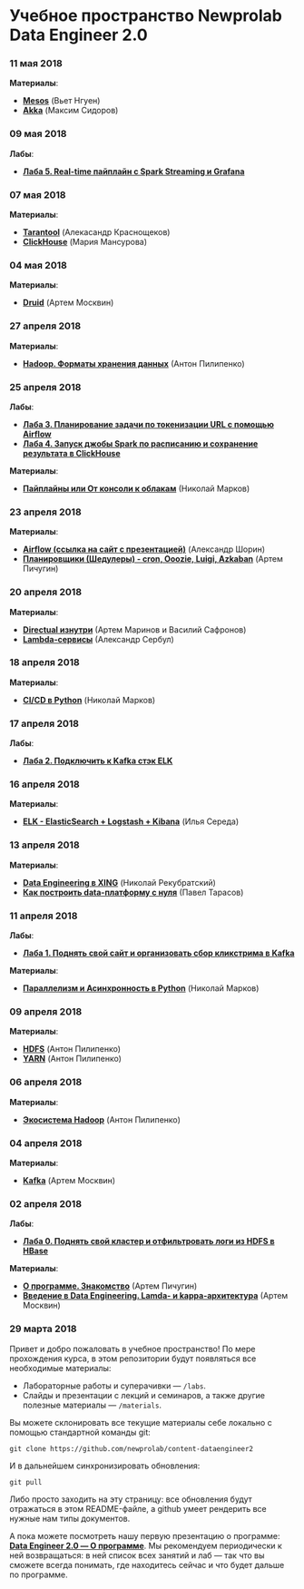 # Учебное пространство Newprolab Data Engineer 2.0

### 11 мая 2018

**Материалы**:

* [**Mesos**](materials/materials/2018-05-11_Mesos_Вьет-Нгуен.pdf) (Вьет Нгуен)
* [**Akka**](materials/2018-05-11_Akka_Максим-Сидоров.pdf) (Максим Сидоров)

### 09 мая 2018

**Лабы**:

- [**Лаба 5. Real-time пайплайн с Spark Streaming и Grafana**](labs/lab05/de_lab_05.md)

### 07 мая 2018

**Материалы**:

* [**Tarantool**](materials/2018-05-07_Tarantool_Александр-Краснощеков.pdf) (Алекасандр Краснощеков)
* [**ClickHouse**](materials/2018-05-07_ClickHouse_Мария-Мансурова.pdf) (Мария Мансурова)

### 04 мая 2018

**Материалы**:

* [**Druid**](materials/2018-05-04_Druid_Артем-Москвин.pdf) (Артем Москвин)

### 27 апреля 2018

**Материалы**:

* [**Hadoop. Форматы хранения данных**](materials/2018-04-27_Hadoop-File-Types_Антон-Пилипенко.pdf) (Антон Пилипенко)

### 25 апреля 2018

**Лабы**:

- [**Лаба 3. Планирование задачи по токенизации URL с помощью Airflow**](labs/lab03/lab03.md)
- [**Лаба 4. Запуск джобы Spark по расписанию и сохранение результата в ClickHouse**](labs/lab04/lab04.md)

**Материалы**:

* [**Пайплайны или От консоли к облакам**](materials/2018-04-25_CLI-Пайплайны_Николай-Марков.pdf) (Николай Марков)

### 23 апреля 2018

**Материалы**:

* [**Airflow (ссылка на сайт с презентацией)**](http://kxepal.github.io/talks/newprolab-airflow#/) (Александр Шорин)
* [**Планировщики (Шедулеры) - cron, Ooozie, Luigi, Azkaban**](materials/2018-04-23_Планировщики_Артем-Пичугин.pdf) (Артем Пичугин)

### 20 апреля 2018

**Материалы**:

* [**Directual изнутри**](materials/2018-04-20_Directual-Изнутри-и-Снаружи_Артем-Маринов_Василий-Сафронов.pdf) (Артем Маринов и Василий Сафронов)
* [**Lambda-сервисы**](materials/2018-04-20_Lambda-сервисы_Александр-Сербул.pdf) (Александр Сербул)

### 18 апреля 2018

**Материалы**:

* [**CI/CD в Python**](materials/2018-04-18_CI-CD-в-Python_Николай-Марков.pdf) (Николай Марков)

### 17 апреля 2018

**Лабы**:

- [**Лаба 2. Подключить к Kafka стэк ELK**](labs/lab02/lab02.md)

### 16 апреля 2018

**Материалы**:

* [**ELK - ElasticSearch + Logstash + Kibana**](materials/2018-04-16_ELK_Илья-Середа.pdf) (Илья Середа)

### 13 апреля 2018

**Материалы**:

* [**Data Engineering в XING**](materials/2018-04-13_Data-Engineering-в-XING_Николай-Рекубратский.pdf) (Николай Рекубратский)
* [**Как построить data-платформу с нуля**](materials/2018-04-13_Data-Platform-в-Циан_Павел-Тарасов.pdf) (Павел Тарасов)

### 11 апреля 2018

**Лабы**:

* [**Лаба 1. Поднять свой сайт и организовать сбор кликстрима в Kafka**](labs/lab01)

**Материалы**:

* [**Параллелизм и Асинхронность в Python**](materials/2018-04-11_Параллелизм-и-Асинхронность-в-Python_Николай-Марков.pdf) (Николай Марков)

### 09 апреля 2018

**Материалы**:

* [**HDFS**](materials/2018-04-09_HDFS_Антон-Пилипенко.pdf) (Антон Пилипенко)
* [**YARN**](materials/2018-04-09_YARN_Антон-Пилипенко.pdf) (Антон Пилипенко)

### 06 апреля 2018

**Материалы**:

* [**Экосистема Hadoop**](materials/2018-04-06_Экосистема-Hadoop_Антон-Пилипенко.pdf) (Антон Пилипенко)

### 04 апреля 2018

**Материалы**:

* [**Kafka**](materials/2018-04-04_Kafka_Артем-Москвин.pdf) (Артем Москвин)

### 02 апреля 2018

**Лабы**:

* [**Лаба 0. Поднять свой кластер и отфильтровать логи из HDFS в HBase**](labs/lab00)

**Материалы**:

* [**О программе. Знакомство**](materials/2018-04-02_О-программе_Артем-Пичугин.pdf) (Артем Пичугин)
* [**Введение в Data Engineering. Lamda- и kappa-архитектура**](materials/2018-04-02_Введение-в-DE_Артем-Москвин.pdf) (Артем Москвин)

### 29 марта 2018

Привет и добро пожаловать в учебное пространство! По мере прохождения курса, в этом репозитории будут появляться все необходимые материалы:
* Лабораторные работы и суперачивки — `/labs`. 
* Слайды и презентации с лекций и семинаров, а также другие полезные материалы — `/materials`.

Вы можете склонировать все текущие материалы себе локально с помощью стандартной команды git:

`git clone https://github.com/newprolab/content-dataengineer2`

И в дальнейшем синхронизировать обновления:

`git pull`

Либо просто заходить на эту страницу: все обновления будут отражаться в этом README-файле, а github умеет рендерить все нужные нам типы документов.

А пока можете посмотреть нашу первую презентацию о программе: **[Data Engineer 2.0 — О программе](materials/2018-04-02_О-программе_Артем-Пичугин.pdf)**. Мы рекомендуем периодически к ней возвращаться: в ней список всех занятий и лаб — так что вы сможете всегда понимать, где находитесь сейчас и что будет дальше по программе.

